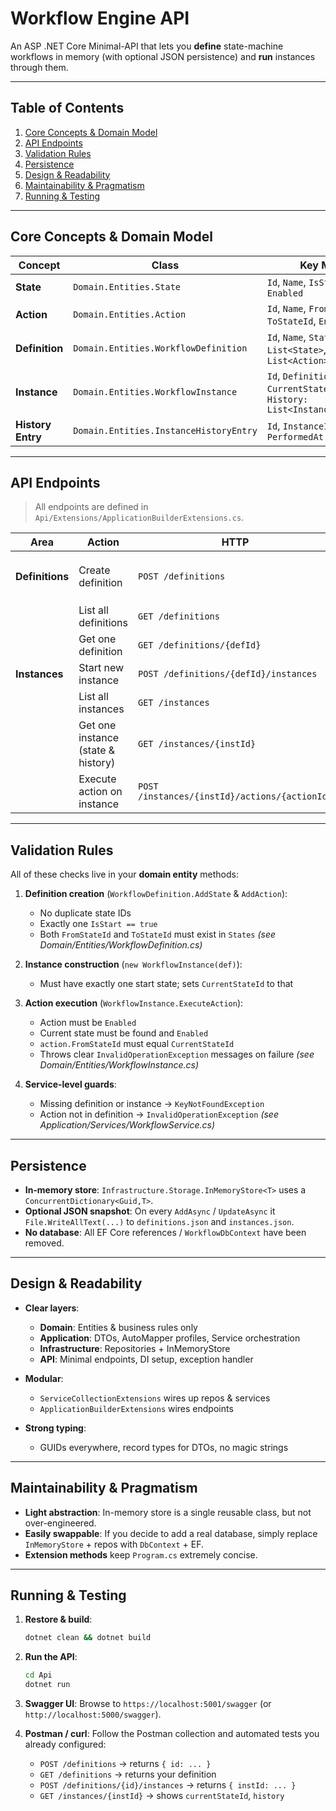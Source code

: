 # Workflow Engine API

An ASP .NET Core Minimal-API that lets you **define** state-machine workflows in memory (with optional JSON persistence) and **run** instances through them.

---

## Table of Contents

1. [Core Concepts & Domain Model](#core-concepts--domain-model)
2. [API Endpoints](#api-endpoints)
3. [Validation Rules](#validation-rules)
4. [Persistence](#persistence)
5. [Design & Readability](#design--readability)
6. [Maintainability & Pragmatism](#maintainability--pragmatism)
7. [Running & Testing](#running--testing)

---

## Core Concepts & Domain Model

| Concept           | Class                                  | Key Members                                                                                |
| ----------------- | -------------------------------------- | ------------------------------------------------------------------------------------------ |
| **State**         | `Domain.Entities.State`                | `Id`, `Name`, `IsStart`, `IsEnd`, `Enabled`                                                |
| **Action**        | `Domain.Entities.Action`               | `Id`, `Name`, `FromStateId`, `ToStateId`, `Enabled`                                        |
| **Definition**    | `Domain.Entities.WorkflowDefinition`   | `Id`, `Name`, `States: List<State>`, `Actions: List<Action>`                               |
| **Instance**      | `Domain.Entities.WorkflowInstance`     | `Id`, `DefinitionId`, `CurrentStateId`, `CreatedAt`, `History: List<InstanceHistoryEntry>` |
| **History Entry** | `Domain.Entities.InstanceHistoryEntry` | `Id`, `InstanceId`, `ActionId`, `PerformedAt`                                              |

---

## API Endpoints

> All endpoints are defined in `Api/Extensions/ApplicationBuilderExtensions.cs`.

| Area            | Action                             | HTTP                                          | Code Location                                            |
| --------------- | ---------------------------------- | --------------------------------------------- | -------------------------------------------------------- |
| **Definitions** | Create definition                  | `POST /definitions`                           | MapWorkflowEndpoints → `CreateDefinitionRequest` handler |
|                 | List all definitions               | `GET /definitions`                            | MapWorkflowEndpoints                                     |
|                 | Get one definition                 | `GET /definitions/{defId}`                    | MapWorkflowEndpoints                                     |
| **Instances**   | Start new instance                 | `POST /definitions/{defId}/instances`         | MapWorkflowEndpoints                                     |
|                 | List all instances                 | `GET /instances`                              | MapWorkflowEndpoints                                     |
|                 | Get one instance (state & history) | `GET /instances/{instId}`                     | MapWorkflowEndpoints                                     |
|                 | Execute action on instance         | `POST /instances/{instId}/actions/{actionId}` | MapWorkflowEndpoints                                     |

---

## Validation Rules

All of these checks live in your **domain entity** methods:

1. **Definition creation** (`WorkflowDefinition.AddState` & `AddAction`):

   - No duplicate state IDs
   - Exactly one `IsStart == true`
   - Both `FromStateId` and `ToStateId` must exist in `States`
     _(see Domain/Entities/WorkflowDefinition.cs)_

2. **Instance construction** (`new WorkflowInstance(def)`):

   - Must have exactly one start state; sets `CurrentStateId` to that

3. **Action execution** (`WorkflowInstance.ExecuteAction`):

   - Action must be `Enabled`
   - Current state must be found and `Enabled`
   - `action.FromStateId` must equal `CurrentStateId`
   - Throws clear `InvalidOperationException` messages on failure
     _(see Domain/Entities/WorkflowInstance.cs)_

4. **Service-level guards**:

   - Missing definition or instance → `KeyNotFoundException`
   - Action not in definition → `InvalidOperationException`
     _(see Application/Services/WorkflowService.cs)_

---

## Persistence

- **In‐memory store**:
  `Infrastructure.Storage.InMemoryStore<T>` uses a `ConcurrentDictionary<Guid,T>`.
- **Optional JSON snapshot**:
  On every `AddAsync` / `UpdateAsync` it `File.WriteAllText(...)` to `definitions.json` and `instances.json`.
- **No database**:
  All EF Core references / `WorkflowDbContext` have been removed.

---

## Design & Readability

- **Clear layers**:

  - **Domain**: Entities & business rules only
  - **Application**: DTOs, AutoMapper profiles, Service orchestration
  - **Infrastructure**: Repositories + InMemoryStore
  - **API**: Minimal endpoints, DI setup, exception handler

- **Modular**:

  - `ServiceCollectionExtensions` wires up repos & services
  - `ApplicationBuilderExtensions` wires endpoints

- **Strong typing**:

  - GUIDs everywhere, record types for DTOs, no magic strings

---

## Maintainability & Pragmatism

- **Light abstraction**: In-memory store is a single reusable class, but not over-engineered.
- **Easily swappable**: If you decide to add a real database, simply replace `InMemoryStore` + repos with `DbContext` + EF.
- **Extension methods** keep `Program.cs` extremely concise.

---

## Running & Testing

1. **Restore & build**:

   ```bash
   dotnet clean && dotnet build
   ```

2. **Run the API**:

   ```bash
   cd Api
   dotnet run
   ```

3. **Swagger UI**:
   Browse to `https://localhost:5001/swagger` (or `http://localhost:5000/swagger`).

4. **Postman / curl**:
   Follow the Postman collection and automated tests you already configured:

   - `POST /definitions` → returns `{ id: ... }`
   - `GET /definitions` → returns your definition
   - `POST /definitions/{id}/instances` → returns `{ instId: ... }`
   - `GET /instances/{instId}` → shows `currentStateId`, `history`
